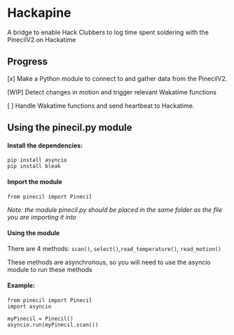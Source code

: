 # Hackapine

A bridge to enable Hack Clubbers to log time spent soldering with the PinecilV2 on Hackatime

## Progress

[x] Make a Python module to connect to and gather data from the PinecilV2.

[WIP] Detect changes in motion and trigger relevant Wakatime functions

[ ] Handle Wakatime functions and send heartbeat to Hackatime.

## Using the pinecil.py module

#### Install the dependencies:
```
pip install asyncio
pip install bleak
```

#### Import the module
```
from pinecil import Pinecil
```

*Note: the module pinecil.py should be placed in the same folder as the file you are importing it into*

#### Using the module

There are 4 methods: ```scan()```, ```select()```,```read_temperature()```, ```read_motion()```

These methods are asynchronous, so you will need to use the asyncio module to run these methods

#### Example:
```
from pinecil import Pinecil
import asyncio

myPinecil = Pinecil()
asyncio.run(myPinecil.scan())
